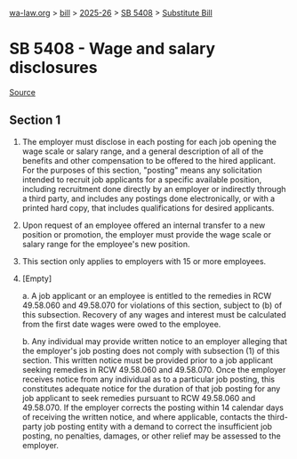 [wa-law.org](/) > [bill](/bill/) > [2025-26](/bill/2025-26/) > [SB 5408](/bill/2025-26/sb/5408/) > [Substitute Bill](/bill/2025-26/sb/5408/S/)

# SB 5408 - Wage and salary disclosures

[Source](http://lawfilesext.leg.wa.gov/biennium/2025-26/Pdf/Bills/Senate%20Bills/5408-S.pdf)

## Section 1
1. The employer must disclose in each posting for each job opening the wage scale or salary range, and a general description of all of the benefits and other compensation to be offered to the hired applicant. For the purposes of this section, "posting" means any solicitation intended to recruit job applicants for a specific available position, including recruitment done directly by an employer or indirectly through a third party, and includes any postings done electronically, or with a printed hard copy, that includes qualifications for desired applicants.

2. Upon request of an employee offered an internal transfer to a new position or promotion, the employer must provide the wage scale or salary range for the employee's new position.

3. This section only applies to employers with 15 or more employees.

4. [Empty]

    a. A job applicant or an employee is entitled to the remedies in RCW 49.58.060 and 49.58.070 for violations of this section, subject to (b) of this subsection. Recovery of any wages and interest must be calculated from the first date wages were owed to the employee.

    b. Any individual may provide written notice to an employer alleging that the employer's job posting does not comply with subsection (1) of this section. This written notice must be provided prior to a job applicant seeking remedies in RCW 49.58.060 and 49.58.070. Once the employer receives notice from any individual as to a particular job posting, this constitutes adequate notice for the duration of that job posting for any job applicant to seek remedies pursuant to RCW 49.58.060 and 49.58.070. If the employer corrects the posting within 14 calendar days of receiving the written notice, and where applicable, contacts the third-party job posting entity with a demand to correct the insufficient job posting, no penalties, damages, or other relief may be assessed to the employer.

